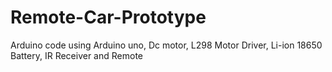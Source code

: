 # Remote-Car-Prototype
Arduino code using Arduino uno, Dc motor, L298 Motor Driver, Li-ion 18650 Battery, IR Receiver and Remote 
